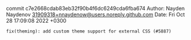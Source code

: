 commit c7e2668cdab83eb32f90b4f6dc6249cda6fba674
Author: Nayden Naydenov <31909318+nnaydenow@users.noreply.github.com>
Date:   Fri Oct 28 17:09:08 2022 +0300

    fix(theming): add custom theme support for external CSS (#5887)
